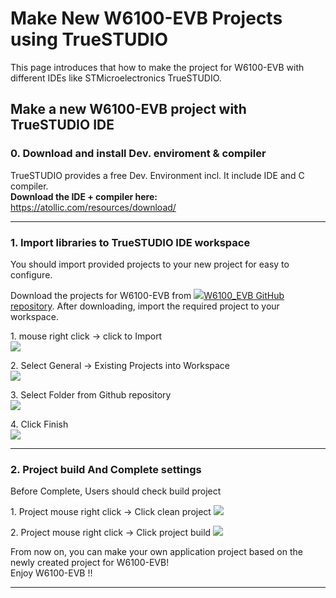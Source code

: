 # Make New W6100-EVB Projects using TrueSTUDIO

This page introduces that how to make the project for W6100-EVB with
different IDEs like STMicroelectronics TrueSTUDIO.

## Make a new W6100-EVB project with TrueSTUDIO IDE

### 0\. Download and install Dev. enviroment & compiler

TrueSTUDIO provides a free Dev. Environment incl. It include IDE and C
compiler.  
**Download the IDE + compiler here:**  
<https://atollic.com/resources/download/>  

-----

### 1\. Import libraries to TrueSTUDIO IDE workspace

You should import provided projects to your new project for easy to
configure.

Download the projects for W6100-EVB from
![](/document_framework/img/link.png)[W6100\_EVB GitHub
repository](https://github.com/Wiznet/W6100_EVB). After downloading,
import the required project to your workspace.

1\. mouse right click → click to Import  
![](/document_framework/img/products/w5100s/w5100s_evb/true_tool_set1.png)

2\. Select General → Existing Projects into Workspace  
![](/document_framework/img/products/w5100s/w5100s_evb/true_tool_set2.png)

3\. Select Folder from Github repository  
![](/document_framework//img/products/w5100s/w5100s_evb/true_tool_set3.png)

4\. Click Finish  
![](/document_framework/img/products/w5100s/w5100s_evb/true_tool_set4.png)

-----

### 2\. Project build And Complete settings

Before Complete, Users should check build project

1\. Project mouse right click -\> Click clean project
![](/document_framework/img/products/w5100s/w5100s_evb/true_tool_set5.png)

2\. Project mouse right click -\> Click project build
![](/document_framework/img/products/w5100s/w5100s_evb/true_tool_set6.png)

From now on, you can make your own application project based on the
newly created project for W6100-EVB\!  
Enjoy W6100-EVB \!\!

-----
